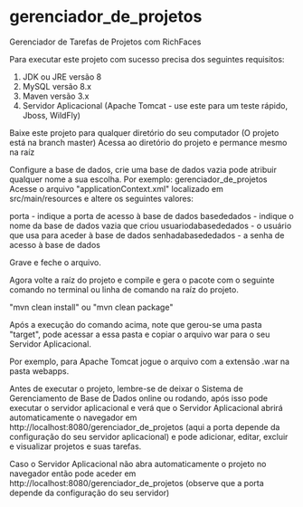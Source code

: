 # gerenciador_de_projetos

Gerenciador de Tarefas de Projetos com RichFaces

Para executar este projeto com sucesso precisa dos seguintes requisitos:

1. JDK ou JRE versão 8
2. MySQL versão 8.x
3. Maven versão 3.x
4. Servidor Aplicacional (Apache Tomcat - use este para um teste rápido, Jboss, WildFly)

Baixe este projeto para qualquer diretório do seu computador (O projeto está na branch master)
Acessa ao diretório do projeto e permance mesmo na raíz

Configure a base de dados, crie uma base de dados vazia pode atribuir qualquer nome a sua escolha.
Por exemplo: gerenciador_de_projetos
Acesse o arquivo "applicationContext.xml" localizado em src/main/resources e altere os seguintes valores:

<property name="jdbcUrl" value="jdbc:mysql://localhost:porta/basededados"/>
<property name="username" value="usuariodabasededados"/>
<property name="password" value="senhadabasededados"/>

porta - indique a porta de acesso à base de dados
basededados - indique o nome da base de dados vazia que criou
usuariodabasededados - o usuário que usa para aceder à base de dados
senhadabasededados - a senha de acesso à base de dados

Grave e feche o arquivo.

Agora volte a raíz do projeto e compile e gera o pacote com o seguinte comando no terminal ou linha de comando na raíz do projeto.

"mvn clean install" ou "mvn clean package"

Após a execução do comando acima, note que gerou-se uma pasta "target", pode acessar a essa pasta e copiar o arquivo war para o seu Servidor Aplicacional.

Por exemplo, para Apache Tomcat jogue o arquivo com a extensão .war na pasta webapps.

Antes de executar o projeto, lembre-se de deixar o Sistema de Gerenciamento de Base de Dados online ou rodando, após isso pode executar o servidor aplicacional e verá que o
Servidor Aplicacional abrirá automaticamente o navegador em http://localhost:8080/gerenciador_de_projetos (aqui a porta depende da configuração do seu servidor aplicacional)
e pode adicionar, editar, excluir e visualizar projetos e suas tarefas.

Caso o Servidor Aplicacional não abra automaticamente o projeto no navegador então pode aceder em http://localhost:8080/gerenciador_de_projetos (observe que a porta depende 
da configuração do seu servidor)
